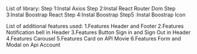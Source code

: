 List of library:
Step 1:Instal Axios
Step 2:Instal React Router Dom
Step 3:Instal Boostrap React
Step 4:Instal Boostrap
Step5 :Instal Boostrap Icon

List of additional features used:
1.Features Header and Footer
2.Features Notification bell in Header
3.Features Button Sign in and Sign Out in Header
4.Features Carousel
5.Features Card on API Movie
6.Features Form and Modal on Api Account